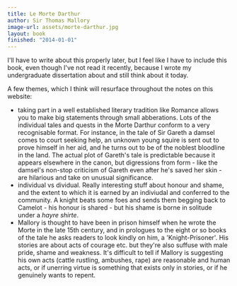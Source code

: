 ```yaml
---
title: Le Morte Darthur
author: Sir Thomas Mallory
image-url: assets/morte-darthur.jpg
layout: book
finished: "2014-01-01"
---
```



I'll have to write about this properly later, but I feel like I have to include this book, even though I've not read it recently, because I wrote my undergraduate dissertation about and still think about it today.

A few themes, which I think will resurface throughout the notes on this website:

- taking part in a well established literary tradition like Romance allows you to make big statements through small abberations. Lots of the individual tales and quests in the Morte Darthur conform to a very recognisable format. For instance, in the tale of Sir Gareth a damsel comes to court seeking help, an unknown young squire is sent out to prove himself in her aid, and he turns out to be of the noblest bloodline in the land. The actual plot of Gareth's tale is predictable because it appears elsewhere in the canon, but digressions from form - like the damsel's non-stop criticism of Gareth even after he's saved her skin - are hilarious and take on unusual significance.
- individual vs dividual. Really interesting stuff about honour and shame, and the extent to which it is earned by an indiviudal and conferred to the community. A knight beats some foes and sends them begging back to Camelot - his honour is shared - but his shame is borne in solitude under a *hayre shirte*.
- Mallory is thought to have been in prison himself when he wrote the Morte in the late 15th century, and in prologues to the eight or so books of the tale he asks readers to look kindly on him, a 'Knight-Prisoner'. His stories are about acts of courage etc. but they're also suffuse with male pride, shame and weakness. It's difficult to tell if Mallory is suggesting his own acts (cattle rustling, ambushes, rape) are reasonable and human acts, or if unerring virtue is something that exists only in stories, or if he genuinely wants to repent.

